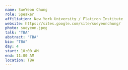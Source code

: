 ```yaml
---
name: SueYeon Chung
role: Speaker
affiliation: New York University / Flatiron Institute
website: https://sites.google.com/site/sueyeonchung/
photo: sueyeon.jpeg
talk: "TBA"
abstract: "TBA"
bio: "TBA"
day: 4
start: 10:00 AM
end: 11:00 AM
location: TBA
---
```

